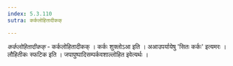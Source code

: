 ```yaml
---
index: 5.3.110
sutra: कर्कलोहितादीकक्

---
```

_कर्कलोहितादीकक्_ - कर्कलोहितादीकक् । कर्कः शुक्लोऽआ इति । अआउपर्यायेषु 'सितः कर्कः' इत्यमरः । लौहितीकः स्फटिक इति । जपापुष्पादिसम्पर्कवशाल्लोहित इवेत्यर्थः ।